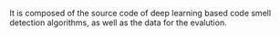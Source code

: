 
It is composed of the source code of deep learning based code smell detection algorithms, as well as the data for the evalution. 
